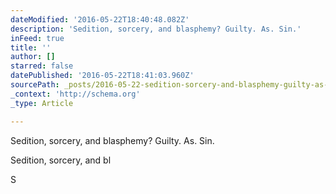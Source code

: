 ```yaml
---
dateModified: '2016-05-22T18:40:48.082Z'
description: 'Sedition, sorcery, and blasphemy? Guilty. As. Sin.'
inFeed: true
title: ''
author: []
starred: false
datePublished: '2016-05-22T18:41:03.960Z'
sourcePath: _posts/2016-05-22-sedition-sorcery-and-blasphemy-guilty-as-sin.md
_context: 'http://schema.org'
_type: Article

---
```

Sedition, sorcery, and blasphemy? Guilty. As. Sin.

Sedition, sorcery, and bl

S